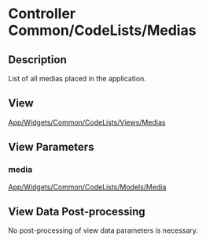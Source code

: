 # Controller Common/CodeLists/Medias

## Description

List of all medias placed in the application.

## View

[App/Widgets/Common/CodeLists/Views/Medias](./../Views/Medias.md)

## View Parameters

### media
[App/Widgets/Common/CodeLists/Models/Media](./../Models/Media.md)

## View Data Post-processing

No post-processing of view data parameters is necessary.


